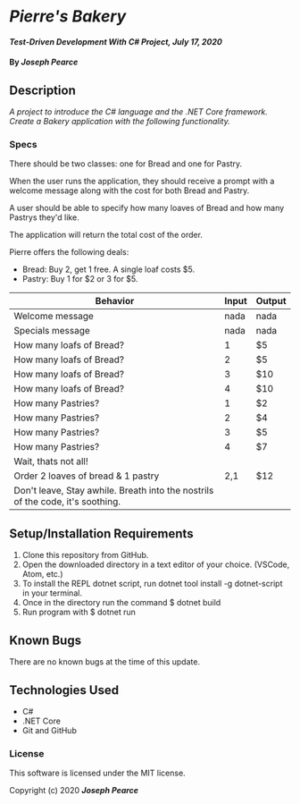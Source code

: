 
# _Pierre's Bakery_

#### _Test-Driven Development With C# Project, July 17, 2020_

#### By _**Joseph Pearce**_

## Description

_A project to introduce the C# language and the .NET Core framework. Create a Bakery application with the following functionality._

### Specs

There should be two classes: one for Bread and one for Pastry.

When the user runs the application, they should receive a prompt with a welcome message along with the cost for both Bread and Pastry.

A user should be able to specify how many loaves of Bread and how many Pastrys they'd like.

The application will return the total cost of the order.

Pierre offers the following deals:

- Bread: Buy 2, get 1 free. A single loaf costs $5.
- Pastry: Buy 1 for $2 or 3 for $5.


| Behavior | Input | Output |
| -------- | ----- | ------ |
|    Welcome message   |  nada  |  nada | 
|    Specials message  |  nada  |  nada | 
|    How many loafs of Bread?   |  1  |  $5 | 
|    How many loafs of Bread?   |  2  |  $5 | 
|    How many loafs of Bread?   |  3  |  $10 | 
|    How many loafs of Bread?   |  4  |  $10 | 
|    How many Pastries?   |  1  |  $2 | 
|    How many Pastries?   |  2  |  $4 | 
|    How many Pastries?   |  3  |  $5 | 
|    How many Pastries?   |  4  |  $7 | 
|    Wait, thats not all!   |   |   | 
|    Order 2 loaves of bread & 1 pastry   | 2,1  | $12 | 
|   Don't leave, Stay awhile.  Breath into the nostrils of the code, it's soothing.    |   |   | 


## Setup/Installation Requirements

1. Clone this repository from GitHub.
2. Open the downloaded directory in a text editor of your choice.
  (VSCode, Atom, etc.)
3. To install the REPL dotnet script, run dotnet tool install -g dotnet-script in your terminal.
4. Once in the directory run the command $ dotnet build
5. Run program with $ dotnet run

## Known Bugs

There are no known bugs at the time of this update.
 
## Technologies Used

* C#
* .NET Core
* Git and GitHub


### License

This software is licensed under the MIT license.

Copyright (c) 2020 **_Joseph Pearce_**